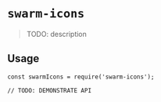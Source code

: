 # `swarm-icons`

> TODO: description

## Usage

```
const swarmIcons = require('swarm-icons');

// TODO: DEMONSTRATE API
```
